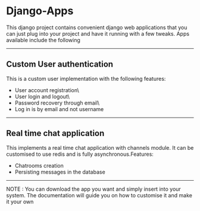 # Django-Apps
This django project contains convenient django web applications that 
you can just plug into your project and have it running with a few tweaks.
Apps available include the following

---
## Custom User authentication
This is a custom user implementation with the following features:

- User account registration\
- User login and logout\
- Password recovery through email\
- Log in is by email and not username

---
## Real time chat application
This implements a real time chat application with channels module. It can be customised to use redis and is fully asynchronous.Features:

- Chatrooms creation
- Persisting messages in the database

---

NOTE : You can download the app you want and simply insert into your system. 
The documentation will guide you on how to customise it and make it your own